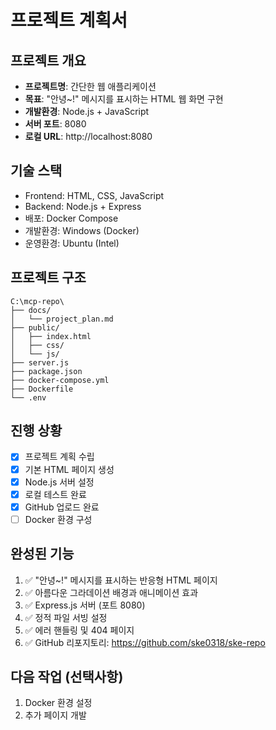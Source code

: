 # 프로젝트 계획서

## 프로젝트 개요
- **프로젝트명**: 간단한 웹 애플리케이션
- **목표**: "안녕~!" 메시지를 표시하는 HTML 웹 화면 구현
- **개발환경**: Node.js + JavaScript
- **서버 포트**: 8080
- **로컬 URL**: http://localhost:8080

## 기술 스택
- Frontend: HTML, CSS, JavaScript
- Backend: Node.js + Express
- 배포: Docker Compose
- 개발환경: Windows (Docker)
- 운영환경: Ubuntu (Intel)

## 프로젝트 구조
```
C:\mcp-repo\
├── docs/
│   └── project_plan.md
├── public/
│   ├── index.html
│   ├── css/
│   └── js/
├── server.js
├── package.json
├── docker-compose.yml
├── Dockerfile
└── .env
```

## 진행 상황
- [x] 프로젝트 계획 수립
- [x] 기본 HTML 페이지 생성
- [x] Node.js 서버 설정
- [x] 로컬 테스트 완료
- [x] GitHub 업로드 완료
- [ ] Docker 환경 구성

## 완성된 기능
1. ✅ "안녕~!" 메시지를 표시하는 반응형 HTML 페이지
2. ✅ 아름다운 그라데이션 배경과 애니메이션 효과
3. ✅ Express.js 서버 (포트 8080)
4. ✅ 정적 파일 서빙 설정
5. ✅ 에러 핸들링 및 404 페이지
6. ✅ GitHub 리포지토리: https://github.com/ske0318/ske-repo

## 다음 작업 (선택사항)
1. Docker 환경 설정
2. 추가 페이지 개발